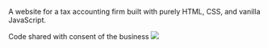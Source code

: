 A website for a tax accounting firm built with purely HTML, CSS, and vanilla JavaScript.

Code shared with consent of the business 
<img src="https://cdn.discordapp.com/attachments/715319623637270638/1069374225107927160/image.png"/>
